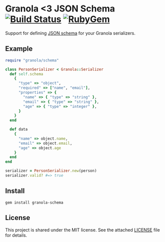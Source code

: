 # Granola &lt;3 JSON Schema [![Build Status](https://img.shields.io/travis/foca/granola-schema.svg)](https://travis-ci.org/foca/granola-schema) [![RubyGem](https://img.shields.io/gem/v/granola-schema.svg)](https://rubygems.org/gems/granola-schema)

Support for defining [JSON schema][schema] for your Granola serializers.

[schema]: http://json-schema.org

## Example

``` ruby
require "granola/schema"

class PersonSerializer < Granola::Serializer
  def self.schema
    {
      "type" => "object",
      "required" => ["name", "email"],
      "properties" => {
        "name" => { "type" => "string" },
        "email" => { "type" => "string" },
        "age" => { "type" => "integer" },
      }
    }
  end

  def data
    {
      "name" => object.name,
      "email" => object.email,
      "age" => object.age
    }
  end
end

serializer = PersonSerializer.new(person)
serializer.valid? #=> true
```

## Install

    gem install granola-schema

## License

This project is shared under the MIT license. See the attached [LICENSE][] file
for details.

[LICENSE]: ./LICENSE
